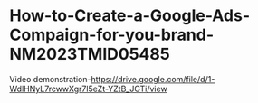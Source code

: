 # How-to-Create-a-Google-Ads-Compaign-for-you-brand-NM2023TMID05485

Video demonstration-https://drive.google.com/file/d/1-WdlHNyL7rcwwXgr7l5eZt-YZtB_JGTi/view
